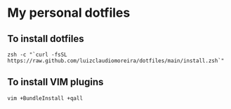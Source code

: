 # My personal dotfiles

## To install dotfiles
```
zsh -c "`curl -fsSL https://raw.github.com/luizclaudiomoreira/dotfiles/main/install.zsh`"
```

## To install VIM plugins
```
vim +BundleInstall +qall
```
